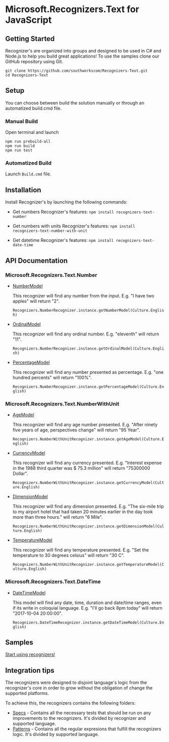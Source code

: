 # Microsoft.Recognizers.Text for JavaScript

## Getting Started

Recognizer's are organized into groups and designed to be used in C# and Node.js to help you build great applications! To use the samples clone our GitHub repository using Git.

    git clone https://github.com/southworkscom/Recognizers-Text.git
    cd Recognizers-Text

## Setup

You can choose between build the solution manually or through an automatized build.cmd file.

### Manual Build
Open terminal and launch

    npm run prebuild-all
    npm run build
    npm run test

### Automatized Build
Launch `Build.cmd` file.

## Installation

Install Recognizer's by launching the following commands:

* Get numbers Recognizer's features:
`npm install recognizers-text-number`

* Get numbers with units Recognizer's features:
`npm install recognizers-text-number-with-unit`

* Get datetime Recognizer's features:
`npm install recognizers-text-date-time`

## API Documentation

### Microsoft.Recognizers.Text.Number

* [NumberModel](/recognizers-number/src/number/numberRecognizer.ts)

    This recognizer will find any number from the input. E.g. "I have two apples" will return "2".

    `Recognizers.NumberRecognizer.instance.getNumberModel(Culture.English)`

* [OrdinalModel](/recognizers-number/src/number/numberRecognizer.ts)

    This recognizer will find any ordinal number. E.g. "eleventh" will return "11".

    `Recognizers.NumberRecognizer.instance.getOrdinalModel(Culture.English)`

* [PercentageModel](/recognizers-number/src/number/numberRecognizer.ts)

    This recognizer will find any number presented as percentage. E.g. "one hundred percents" will return "100%".

    `Recognizers.NumberRecognizer.instance.getPercentageModel(Culture.English)`

### Microsoft.Recognizers.Text.NumberWithUnit

* [AgeModel](/recognizers-number-with-unit/src/numberWithUnit/numberWithUnitRecognizer.ts)

    This recognizer will find any age number presented. E.g. "After ninety five years of age, perspectives change" will return "95 Year".

    `Recognizers.NumberWithUnitRecognizer.instance.getAgeModel(Culture.English)`

* [CurrencyModel](/recognizers-number-with-unit/src/numberWithUnit/numberWithUnitRecognizer.ts)

    This recognizer will find any currency presented. E.g. "Interest expense in the 1988 third quarter was $ 75.3 million" will return "75300000 Dollar".

    `Recognizers.NumberWithUnitRecognizer.instance.getCurrencyModel(Culture.English)`

* [DimensionModel](/recognizers-number-with-unit/src/numberWithUnit/numberWithUnitRecognizer.ts)

    This recognizer will find any dimension presented. E.g. "The six-mile trip to my airport hotel that had taken 20 minutes earlier in the day took more than three hours." will return "6 Mile".

    `Recognizers.NumberWithUnitRecognizer.instance.getDimensionModel(Culture.English)`

* [TemperatureModel](/recognizers-number-with-unit/src/numberWithUnit/numberWithUnitRecognizer.ts)

    This recognizer will find any temperature presented. E.g. "Set the temperature to 30 degrees celsius" will return "30 C".

    `Recognizers.NumberWithUnitRecognizer.instance.getTemperatureModel(Culture.English)`

### Microsoft.Recognizers.Text.DateTime

* [DateTimeModel](/recognizers-date-time/src/dateTime/dateTimeRecognizer.ts)

    This model will find any date, time, duration and date/time ranges, even if its write in coloquial language. E.g. "I'll go back 8pm today" will return "2017-10-04 20:00:00".

    `Recognizers.DateTimeRecognizer.instance.getDateTimeModel(Culture.English)`

## Samples

[Start using recognizers!](/samples)

## Integration tips

The recognizers were designed to disjoint language's logic from the recognizer's core in order to grow without the obligation of change the supported platforms.

To achieve this, the recognizers contains the following folders:

* [Specs](..\Specs) - Contains all the necessary tests that should be run on any improvements to the recognizers. It's divided by recognizer and supported language.
* [Patterns](..\Patterns)  - Contains all the regular expresions that fulfill the recognizers logic. It's divided by supported language.